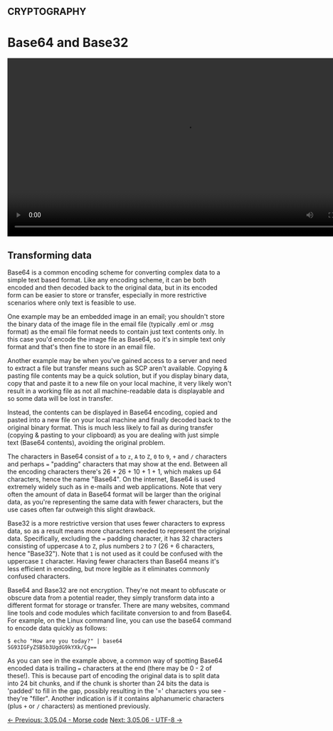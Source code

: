 ## CRYPTOGRAPHY

# Base64 and Base32

<div align="center">
  <video src="https://github.com/alphyos/CyberStart-2023/assets/116646389/48e3cf12-f2c7-404f-b54b-c72a0a7134b2" width="800" />
</div>

## Transforming data

Base64 is a common encoding scheme for converting complex data to a
simple text based format. Like any encoding scheme, it can be both
encoded and then decoded back to the original data, but in its encoded
form can be easier to store or transfer, especially in more restrictive
scenarios where only text is feasible to use.

One example may be an embedded image in an email; you shouldn't store
 the binary data of the image file in the email file (typically .eml or
.msg format) as the email file format needs to contain just text
contents only. In this case you'd encode the image file as Base64, so
it's in simple text only format and that's then fine to store in an
email file.

Another example may be when you've gained access to a server and need
 to extract a file but transfer means such as SCP aren't available.
Copying & pasting file contents may be a quick solution, but if you
display binary data, copy that and paste it to a new file on your local
machine, it very likely won't result in a working file as not all
machine-readable data is displayable and so some data will be lost in
transfer.

Instead, the contents can be displayed in Base64 encoding, copied and
 pasted into a new file on your local machine and finally decoded back
to the original binary format. This is much less likely to fail as
during transfer (copying & pasting to your clipboard) as you are
dealing with just simple text (Base64 contents), avoiding the original
problem.

The characters in Base64 consist of `a` to `z`, `A` to `Z`, `0` to `9`, `+` and `/` characters and perhaps `=`
 "padding" characters that may show at the end. Between all the encoding
 characters there's 26 + 26 + 10 + 1 + 1, which makes up 64 characters,
hence the name "Base64". On the internet, Base64 is used extremely
widely such as in e-mails and web applications. Note that very often the
 amount of data in Base64 format will be larger than the original data,
as you're representing the same data with fewer characters, but the use
cases often far outweigh this slight drawback.

Base32 is a more restrictive version that uses fewer characters to
express data, so as a result means more characters needed to represent
the original data. Specifically, excluding the `=` padding character, it has 32 characters consisting of uppercase `A` to `Z`, plus numbers `2` to `7` (26 + 6 characters, hence "Base32"). Note that `1` is not used as it could be confused with the uppercase `I`
 character. Having fewer characters than Base64 means it's less
efficient in encoding, but more legible as it eliminates commonly
confused characters.

Base64 and Base32 are not encryption. They're not meant to obfuscate
or obscure data from a potential reader, they simply transform data into
 a different format for storage or transfer. There are many websites,
command line tools and code modules which facilitate conversion to and
from Base64. For example, on the Linux command line, you can use the
base64 command to encode data quickly as follows:

```console
$ echo "How are you today?" | base64
SG93IGFyZSB5b3UgdG9kYXk/Cg==
```

As you can see in the example above, a common way of spotting Base64 encoded data is trailing `=`
 characters at the end (there may be 0 - 2 of these!). This is because
part of encoding the original data is to split data into 24 bit chunks,
and if the chunk is shorter than 24 bits the data is 'padded' to fill in
 the gap, possibly resulting in the '=' characters you see - they're
"filler". Another indication is if it contains alphanumeric characters
(plus `+` or `/` characters) as mentioned previously.

[← Previous: 3.05.04 - Morse code](https://play.cyberstart.com/field-manual/8fae65ba-d7eb-11eb-b338-0242ac140009)
[Next: 3.05.06 - UTF-8 →](https://play.cyberstart.com/field-manual/8fb033a4-d7eb-11eb-a556-0242ac140009)
